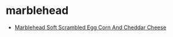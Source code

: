 # marblehead

 * [Marblehead Soft Scrambled Egg Corn And Cheddar Cheese](../../index/m/marblehead-soft-scrambled-egg-corn-and-cheddar-cheese-355887.json)
